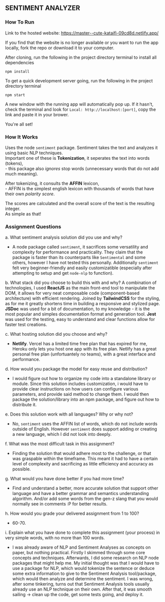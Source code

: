 ## SENTIMENT ANALYZER

### How To Run

Link to the hosted website: https://master--cute-kataifi-09cd8d.netlify.app/

If you find that the website is no longer available or you want to run the app locally, fork the repo or download it to your computer.

After cloning, run the following in the project directory terminal to install all dependencies
```
npm install
```

To get a quick development server going, run the following in the project directory terminal
```
npm start
```

A new window with the running app will automatically pop up. If it hasn't, check the terminal and look for `Local: http://localhost:[port]`, copy the link and paste it in your brower.

You're all set!

### How It Works

Uses the node `sentiment` package. Sentiment takes the text and analyzes it using basic NLP techniques.<br/>
Important one of these is **Tokenization**, it seperates the text into words (tokens), <br/>
	- this package also *ignores* stop words (unnecessary words that do not add much meaning).

After tokenizing, it consults the **AFFIN** lexicon, <br/>
	- AFFIN is the simplest english lexicon with thousands of words that have their own *polarity score*.

The scores are calculated and the overall score of the text is the resulting integer. <br/>
As simple as that!

### Assignment Questions

a. What sentiment analysis solution did you use and why?
- A node package called `sentiment`, it sacrifices some versatility and complexity for performance and practicality. They claim that the package is faster than its counterparts like `Sentimental` and some others, however I have not tested this personally. Additionally `sentiment` felt very beginner-friendly and easily customizatible (especially after attempting to setup and get `node-nlp` to function).

b. What stack did you choose to build this with and why?
A combination of technologies, I used **ReactJS** as the main front-end tool to manipulate the DOM, it allows for very neat composable code (component-based architecture) with efficient rendering. Joined by **TailwindCSS** for the styling, as for me it greatly shortens time in building a responsive and stylized page. **JSDoc** was used for a bit of documentation, to my knowledge - it is the most popular and simples documentation format and generation tool. **Jest** was used for the testing, easy to understand and clear functions allow for faster test creations.

c. What hosting solution did you choose and why?
- **Netlify**. Vercel has a limited time free plan that has expired for me, Heroku only lets you host one app with its free plan. Netlify has a great personal free plan (unfortuantely no teams), with a great interface and performance.

d. How would you package the model for easy reuse and distribution?
- I would figure out how to organize my code into a standalone library or module. Since this solution includes customization, i would have to provide clear instructions on how users can configure various parameters, and provide said method to change them. I would then package the solution/library into an npm package, and figure out how to distribute it.

e. Does this solution work with all languages? Why or why not?
- No, `sentiment` uses the AFFIN list of words, which do not include words outside of English. However `sentiment` does support adding or creating a new language, which I did not look into deeply.

f. What was the most difficult task in this assignment?
- Finding the solution that would adhere most to the challenge, or that was graspable within the timeframe. This meant it had to have a certain level of complexity and sacrificing as little efficiency and accuracy as possible.

g. What would you have done better if you had more time?
- Find and understand a better, more accurate solution that support other language and have a better grammar and semantics understanding algorithm. And/or add some words from the gen-z slang that you would normally see in comments :P for better results.

h. How would you grade your delivered assignment from 1 to 100?
- 60-70.

i. Explain what you have done to complete this assignment (your process) in very simple words, with no more than 100 words.
- I was already aware of NLP and Sentiment Analyses as concepts on paper, but nothing practical. Firstly I skimmed through some core concepts and techniques. Afterwards, I did some research on NLP node packages that might help me. My initial thought was that I would have to use a package for NLP, which would tokenize the sentence or deduce some extra information to give to the Sentiment Analysis tool/package, which would then analyze and determine the sentiment. I was wrong, after some tinkering, turns out that Sentiment Analysis tools usually already use an NLP technique on their own. After that, it was smooth sailing -> clean up the code, get some tests going, and deploy it.
